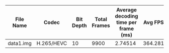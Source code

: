 | File Name                             | Codec      | Bit Depth | Total Frames | Average decoding time per frame (ms)   | Avg FPS        |
|---------------------------------------|------------|-----------|--------------|----------------------------------------|----------------|
|                             data1.img | H.265/HEVC | 10        | 9900         | 2.74514                                | 364.281        |
